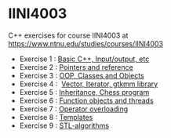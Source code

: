 # IINI4003
C++ exercises for course IINI4003 at https://www.ntnu.edu/studies/courses/IINI4003

* Exercise 1 :  [Basic C++, Input/output, etc](./exercise1)
* Exercise 2 :  [Pointers and reference](./exercise2)
* Exercise 3 :  [OOP, Classes and Objects](./exercise3)
* Exercise 4 :  [Vector, Iterator, gtkmm library](./exercise4)
* Exercise 5 :  [Inheritance, Chess program](./exercise5)
* Exercise 6 :  [Function objects and threads](./exercise6)
* Exercise 7 :  [Operator overloading](./exercise7)
* Exercise 8 :  [Templates](./exercise8)
* Exercise 9 :  [STL-algorithms](./exercise9)
